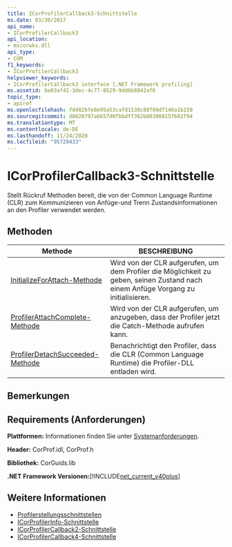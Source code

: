 ```yaml
---
title: ICorProfilerCallback3-Schnittstelle
ms.date: 03/30/2017
api_name:
- ICorProfilerCallback3
api_location:
- mscorwks.dll
api_type:
- COM
f1_keywords:
- ICorProfilerCallback3
helpviewer_keywords:
- ICorProfilerCallback3 interface [.NET Framework profiling]
ms.assetid: be83af41-3dec-4c77-8529-9dd6b8042af6
topic_type:
- apiref
ms.openlocfilehash: fd482bfe8e95a53cafd1530c88f09df146a1b150
ms.sourcegitcommit: d8020797a6657d0fbbdff362b80300815f682f94
ms.translationtype: MT
ms.contentlocale: de-DE
ms.lasthandoff: 11/24/2020
ms.locfileid: "95729433"
---
```

# <a name="icorprofilercallback3-interface"></a>ICorProfilerCallback3-Schnittstelle

Stellt Rückruf Methoden bereit, die von der Common Language Runtime (CLR) zum Kommunizieren von Anfüge-und Trenn Zustandsinformationen an den Profiler verwendet werden.  
  
## <a name="methods"></a>Methoden  
  
|Methode|BESCHREIBUNG|  
|------------|-----------------|  
|[InitializeForAttach-Methode](icorprofilercallback3-initializeforattach-method.md)|Wird von der CLR aufgerufen, um dem Profiler die Möglichkeit zu geben, seinen Zustand nach einem Anfüge Vorgang zu initialisieren.|  
|[ProfilerAttachComplete-Methode](icorprofilercallback3-profilerattachcomplete-method.md)|Wird von der CLR aufgerufen, um anzugeben, dass der Profiler jetzt die Catch-Methode aufrufen kann.|  
|[ProfilerDetachSucceeded-Methode](icorprofilercallback3-profilerdetachsucceeded-method.md)|Benachrichtigt den Profiler, dass die CLR (Common Language Runtime) die Profiler-DLL entladen wird.|  
  
## <a name="remarks"></a>Bemerkungen  
  
## <a name="requirements"></a>Requirements (Anforderungen)  

 **Plattformen:** Informationen finden Sie unter [Systemanforderungen](../../get-started/system-requirements.md).  
  
 **Header:** CorProf.idl, CorProf.h  
  
 **Bibliothek:** CorGuids.lib  
  
 **.NET Framework Versionen:**[!INCLUDE[net_current_v40plus](../../../../includes/net-current-v40plus-md.md)]  
  
## <a name="see-also"></a>Weitere Informationen

- [Profilerstellungsschnittstellen](profiling-interfaces.md)
- [ICorProfilerInfo-Schnittstelle](icorprofilerinfo-interface.md)
- [ICorProfilerCallback2-Schnittstelle](icorprofilercallback2-interface.md)
- [ICorProfilerCallback4-Schnittstelle](icorprofilercallback4-interface.md)
